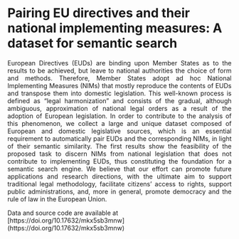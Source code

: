 # Pairing EU directives and their national implementing measures: A dataset for semantic search

<p align="justify">
European Directives (EUDs) are binding upon Member States as to the results to be achieved,
but leave to national authorities the choice of form and methods. Therefore, Member States
adopt ad hoc National Implementing Measures (NIMs) that mostly reproduce the contents
of EUDs and transpose them into domestic legislation. This well-known process is defined
as “legal harmonization” and consists of the gradual, although ambiguous, approximation
of national legal orders as a result of the adoption of European legislation. In order to 
contribute to the analysis of this phenomenon, we collect a large and unique dataset composed
of European and domestic legislative sources, which is an essential requirement to 
automatically pair EUDs and the corresponding NIMs, in light of their semantic similarity. The
first results show the feasibility of the proposed task to discern NIMs from national 
legislation that does not contribute to implementing EUDs, thus constituting the foundation for
a semantic search engine. We believe that our effort can promote future applications and
research directions, with the ultimate aim to support traditional legal methodology, 
facilitate citizens’ access to rights, support public administrations, and, more in general, promote
democracy and the rule of law in the European Union. 
</p>
<p>Data and source code are available at [https://doi.org/10.17632/mkx5sb3mnw](https://doi.org/10.17632/mkx5sb3mnw)
</p>
